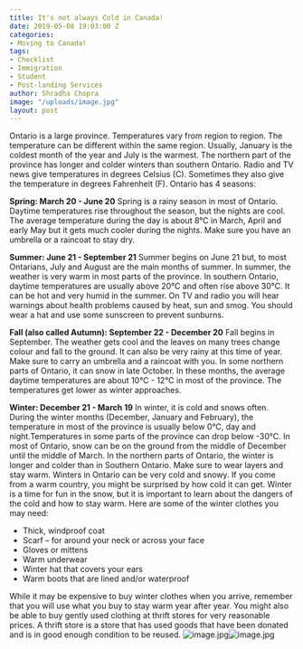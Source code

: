 ```yaml
---
title: It's not always Cold in Canada!
date: 2019-05-08 19:03:00 Z
categories:
- Moving to Canada!
tags:
- Checklist
- Immigration
- Student
- Post-landing Services
author: Shradha Chopra
image: "/uploads/image.jpg"
layout: post
---
```


Ontario is a large province. Temperatures vary from region to region. The temperature can be different within the same region. Usually, January is the coldest month of the year and July is the warmest. The northern part of the province has longer and colder winters than southern Ontario. Radio and TV news give temperatures in degrees Celsius (C). Sometimes they also give the temperature in degrees Fahrenheit (F).
Ontario has 4 seasons:

**Spring: March 20 - June 20**
Spring is a rainy season in most of Ontario. Daytime temperatures rise throughout the season, but the nights are cool. The average temperature during the day is about 8°C in March, April and early May but it gets much cooler during the nights. Make sure you have an umbrella or a raincoat to stay dry.

**Summer: June 21 - September 21**
Summer begins on June 21 but, to most Ontarians, July and August are the main months of summer. In summer, the weather is very warm in most parts of the province. In southern Ontario, daytime temperatures are usually above 20°C and often rise above 30°C. It can be hot and very humid in the summer. On TV and radio you will hear warnings about health problems caused by heat, sun and smog. You should wear a hat and use some sunscreen to prevent sunburns.

**Fall (also called Autumn): September 22 - December 20**
Fall begins in September. The weather gets cool and the leaves on many trees change colour and fall to the ground. It can also be very rainy at this time of year. Make sure to carry an umbrella and a raincoat with you. In some northern parts of Ontario, it can snow in late October. In these months, the average daytime temperatures are about 10°C - 12°C in most of the province. The temperatures get lower as winter approaches.

**Winter: December 21 - March 19**
In winter, it is cold and snows often. During the winter months (December, January and February), the temperature in most of the province is usually below 0°C, day and night.Temperatures in some parts of the province can drop below -30°C. In most of Ontario, snow can be on the ground from the middle of December until the middle of March. In the northern parts of Ontario, the winter is longer and colder than in Southern Ontario. Make sure to wear layers and stay warm. Winters in Ontario can be very cold and snowy. If you come from a warm country, you might be surprised by how cold it can get. Winter is a time for fun in the snow, but it is important to learn about the dangers of the cold and how to stay warm. Here are some of the winter clothes you may need:
* Thick, windproof coat
* Scarf – for around your neck or across your face
* Gloves or mittens
* Warm underwear
* Winter hat that covers your ears
* Warm boots that are lined and/or waterproof

While it may be expensive to buy winter clothes when you arrive, remember that you will use what you buy to stay warm year after year.
You might also be able to buy gently used clothing at thrift stores for very reasonable prices. A thrift store is a store that has used goods that have been donated and is in good enough condition to be reused.
![image.jpg](/uploads/image.jpg)![image.jpg](/uploads/image.jpg)
